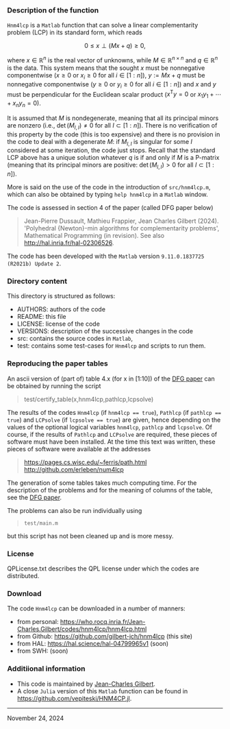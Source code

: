 ### Description of the function

`Hnm4lcp` is a `Matlab` function that can solve a linear complementarity
problem (LCP) in its standard form, which reads

$$
0 \leq x \perp (Mx+q) \geq 0,
$$

where $x \in \mathbb{R}^n$ is the real vector of unknowns, while $M \in
\mathbb{R}^{n\times n}$ and $q \in \mathbb{R}^n$ is the data. This
system means that the sought $x$ must be nonnegative componentwise ($x
\geq 0$ or $x_i\geq0$ for all $i\in[1:n]$), $y := Mx+q$ must be
nonnegative componentwise ($y \geq 0$ or $y_i\geq0$ for all $i\in[1:n]$)
and $x$ and $y$ must be perpendicular for the Euclidean scalar product
($x^\mathsf{T}y = 0$ or $x_1y_1+\cdots+x_ny_n=0$).

It is assumed that $M$ is nondegenerate, meaning that all its principal
minors are nonzero (i.e., $\det(M_{I,I}) \ne 0$ for all $I\subset
[1:n]$). There is no verification of this property by the code (this is
too expensive) and there is no provision in the code to deal with a
degenerate $M$: if $M_{I,I}$ is singular for some $I$ considered at some
iteration, the code just stops. Recall that the standard LCP above has a
unique solution whatever $q$ is if and only if $M$ is a P-matrix
(meaning that its principal minors are positive: $\det(M_{I,I}) > 0$ for
all $I\subset [1:n]$).

More is said on the use of the code in the introduction of
<code>src/hnm4lcp.m</code>, which can also be obtained by typing `help
hnm4lcp` in a `Matlab` window.

The code is assessed in section 4 of the paper (called DFG paper below)

>  Jean-Pierre Dussault, Mathieu Frappier, Jean Charles Gilbert (2024).
   'Polyhedral {Newton}-min algorithms for complementarity problems',
   Mathematical Programming (in revision). See also <a
   href="http://hal.inria.fr/hal-02306526"
   target="_blank">http://hal.inria.fr/hal-02306526</a>.

The code has been developed with the `Matlab` version `9.11.0.1837725
(R2021b) Update 2`.


### Directory content

This directory is structured as follows:
- AUTHORS: authors of the code
- README: this file
- LICENSE: license of the code
- VERSIONS: description of the successive changes in the code
- src: contains the source codes in `Matlab`,
- test: contains some test-cases for `Hnm4lcp` and scripts to run them.


### Reproducing the paper tables

An ascii version of (part of) table 4.x (for x in [1:10]) of the <a
href="http://hal.inria.fr/hal-02306526" target="_blank">DFG paper</a>
can be obtained by running the script

>  test/certify_table(x,hnm4lcp,pathlcp,lcpsolve)

The results of the codes `Hnm4lcp` (if `hnm4lcp == true`), `Pathlcp` (if
`pathlcp == true`) and `LCPsolve` (if `lcpsolve == true`) are given,
hence depending on the values of the optional logical variables
`hnm4lcp`, `pathlcp` and `lcpsolve`. Of course, if the results of
`Pathlcp` and `LCPsolve` are required, these pieces of software must
have been installed. At the time this text was written, these pieces of
software were available at the addresses

>  https://pages.cs.wisc.edu/~ferris/path.html<br>
>  http://github.com/erleben/num4lcp

The generation of some tables takes much computing time. For the
description of the problems and for the meaning of columns of the table,
see the <a href="http://hal.inria.fr/hal-02306526" target="_blank">DFG
paper</a>.

The problems can also be run individually using

>  `test/main.m`

but this script has not been cleaned up and is more messy.


### License

QPLicense.txt describes the QPL license under which the codes are
distributed.


### Download

The code `Hnm4lcp` can be downloaded in a number of manners:
- from personal: https://who.rocq.inria.fr/Jean-Charles.Gilbert/codes/hnm4lcp/hnm4lcp.html
- from Github:   https://github.com/gilbert-jch/hnm4lcp (this site)
- from HAL:      https://hal.science/hal-04799965v1 (soon)
- from SWH:      (soon)


### Additiional information

- This code is maintained by <a
  href="https://who.rocq.inria.fr/Jean-Charles.Gilbert/"
  target="_blank">Jean-Charles Gilbert</a>.
- A close `Julia` version of this `Matlab` function can be found in
  <https://github.com/vepiteski/HNM4CP.jl>.

------------------------------------------------------------------------

November 24, 2024
